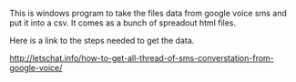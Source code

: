 This is windows program  to take the files data from google voice sms and put it into a csv. It comes as a bunch of spreadout
html files.

Here is a link to the steps needed to get the data.

http://letschat.info/how-to-get-all-thread-of-sms-converstation-from-google-voice/
